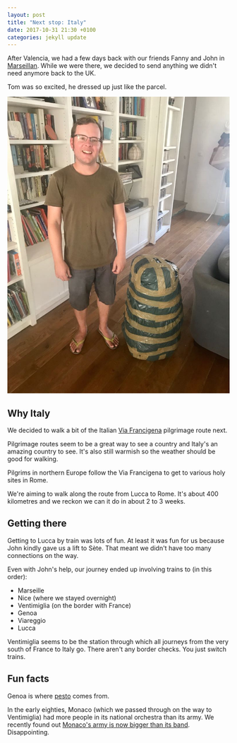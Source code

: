 ```yaml
---
layout: post
title: "Next stop: Italy"
date: 2017-10-31 21:30 +0100
categories: jekyll update
---
```


After Valencia, we had a few days back with our friends Fanny and John in [Marseillan](http://trexit.org.uk/jekyll/update/2017/09/03/marseillan.html). While we were there, we decided to send anything we didn't need anymore back to the UK.

Tom was so excited, he dressed up just like the parcel.

![Tom with a package containing our bigger rucksacks and camping gear, wrapped in a few bin bags](https://github.com/tombye/trexit/raw/gh-pages/assets/images/tom-with-parcel-of-unused-things.jpg)

## Why Italy

We decided to walk a bit of the Italian [Via Francigena](https://en.m.wikipedia.org/wiki/Via_Francigena) pilgrimage route next. 

Pilgrimage routes seem to be a great way to see a country and Italy's an amazing country to see. It's also still warmish so the weather should be good for walking.

Pilgrims in northern Europe follow the Via Francigena to get to various holy sites in Rome.

We're aiming to walk along the route from Lucca to Rome. It's about 400 kilometres and we reckon we can it do in about 2 to 3 weeks.

## Getting there

Getting to Lucca by train was lots of fun. At least it was fun for us because John kindly gave us a lift to Sète. That meant we didn't have too many connections on the way.

Even with John's help, our journey ended up involving trains to (in this order):

- Marseille
- Nice (where we stayed overnight)
- Ventimiglia (on the border with France)
- Genoa
- Viareggio
- Lucca

Ventimiglia seems to be the station through which all journeys from the very south of France to Italy go. There aren't any border checks. You just switch trains.

## Fun facts

Genoa is where [pesto](https://en.m.wikipedia.org/wiki/Pesto) comes from.

In the early eighties, Monaco (which we passed through on the way to Ventimiglia) had more people in its national orchestra than its army. We recently found out [Monaco's army is now bigger than its band](https://www.google.it/amp/s/adisquisitivemind.wordpress.com/2013/06/04/lesson-299-the-monaco-symphony-myth/amp/). Disappointing.

